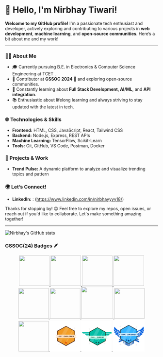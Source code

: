 # 👋 Hello, I'm Nirbhay Tiwari!

**Welcome to my GitHub profile!** I'm a passionate tech enthusiast and developer, actively exploring and contributing to various projects in **web development**, **machine learning**, and **open-source communities**. Here’s a bit about me and my work!

---

### 🧑‍💻 About Me
- 🎓 Currently pursuing B.E. in Electronics & Computer Science Engineering at TCET .
- 🚀 Contributor at **GSSOC 2024** 🌟 and exploring open-source communities.
- 🌱 Constantly learning about **Full Stack Development, AI/ML**, and **API integration**.
- 📚 Enthusiastic about lifelong learning and always striving to stay updated with the latest in tech.

### 🌐 Technologies & Skills
- **Frontend:** HTML, CSS, JavaScript, React, Tailwind CSS
- **Backend:** Node.js, Express, REST APIs
- **Machine Learning:** TensorFlow, Scikit-Learn
- **Tools:** Git, GitHub, VS Code, Postman, Docker

### 🔗 Projects & Work
- **Trend Pulse:** A dynamic platform to analyze and visualize trending topics and pattern

### 🌍 Let’s Connect!
- **LinkedIn:** : (https://www.linkedin.com/in/nirbhayyyy18/)

Thanks for stopping by! 😊 Feel free to explore my repos, open issues, or reach out if you'd like to collaborate. Let's make something amazing together!

---
![Nirbhay's GitHub stats](https://github-readme-stats.vercel.app/api?username=nirbhayyyy18&show_icons=true&theme=radical)




### GSSOC(24) Badges 🪶

<div style='display:flex; align-items:center; gap: 20px;' align='center'>
  <a href="https://gssoc.girlscript.tech/leaderboard">
    <img src="https://raw.githubusercontent.com/GSSoC24/Postman-Challenge/main/docs/assets/Postman%20White.png" width="100px" height="100px" />
    <img src="https://raw.githubusercontent.com/GSSoC24/Postman-Challenge/main/docs/assets/1.png" width="100px" height="100px" />
    <img src="https://raw.githubusercontent.com/GSSoC24/Postman-Challenge/main/docs/assets/2.png" width="100px" height="100px" />
    <img src="https://raw.githubusercontent.com/GSSoC24/Postman-Challenge/main/docs/assets/3.png" width="100px" height="100px" />
    <img src="https://raw.githubusercontent.com/GSSoC24/Postman-Challenge/main/docs/assets/4.png" width="100px" height="100px" />
    <img src="https://raw.githubusercontent.com/GSSoC24/Postman-Challenge/main/docs/assets/5.png" width="100px" height="100px" />
    <img src="https://raw.githubusercontent.com/GSSoC24/Postman-Challenge/main/docs/assets/6.png" width="105px" height="105px" />
    <img src="https://raw.githubusercontent.com/GSSoC24/Postman-Challenge/main/docs/assets/7.png" width="100px" height="100px" />
    <img src="https://raw.githubusercontent.com/GSSoC24/Postman-Challenge/main/docs/assets/8.png" width="100px" height="100px" />
    <img src="https://raw.githubusercontent.com/GSSoC24/Contributor/refs/heads/main/assets/Git%20Explorer.png" width="100px" height="100px" />
    <img src="https://raw.githubusercontent.com/GSSoC24/Contributor/refs/heads/main/assets/Pull%20Expert.png" width="100px" height="100px" />
    <img src="https://raw.githubusercontent.com/GSSoC24/Contributor/refs/heads/main/assets/Code%20Luminary.png" width="105px" height="105px" />
  </a>
</div>


<!---
nirbhayyyy18/nirbhayyyy18 is a ✨ special ✨ repository because its `README.md` (this file) appears on your GitHub profile.
You can click the Preview link to take a look at your changes.
--->
